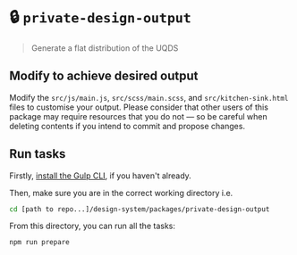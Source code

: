 # 🔒 `private-design-output`

> Generate a flat distribution of the UQDS

## Modify to achieve desired output

Modify the `src/js/main.js`, `src/scss/main.scss`, and `src/kitchen-sink.html`
files to customise your output. Please consider that other users of this package
may require resources that you do not — so be careful when deleting contents if
you intend to commit and propose changes.

## Run tasks

Firstly, [install the Gulp CLI](https://gulpjs.com/docs/en/getting-started/quick-start/), if you haven't already.

Then, make sure you are in the correct working directory i.e.

```bash
cd [path to repo...]/design-system/packages/private-design-output
```

From this directory, you can run all the tasks:

```bash
npm run prepare
```
